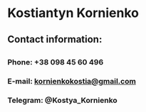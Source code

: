 # Kostiantyn Kornienko <h2>

## Contact information: <h2>
### Phone: +38 098 45 60 496 <h3>
### E-mail: kornienkokostia@gmail.com <h3>
### Telegram: @Kostya_Kornienko <h3>